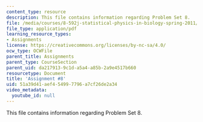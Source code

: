 ```yaml
---
content_type: resource
description: This file contains information regarding Problem Set 8.
file: /media/courses/8-592j-statistical-physics-in-biology-spring-2011/51a39d41aef454997796a7cf26de2a34_MIT8_592JS11_PS8.pdf
file_type: application/pdf
learning_resource_types:
- Assignments
license: https://creativecommons.org/licenses/by-nc-sa/4.0/
ocw_type: OCWFile
parent_title: Assignments
parent_type: CourseSection
parent_uid: da217913-9c1d-a5a4-a85b-2a9e4517b660
resourcetype: Document
title: 'Assignment #8'
uid: 51a39d41-aef4-5499-7796-a7cf26de2a34
video_metadata:
  youtube_id: null
---
```

This file contains information regarding Problem Set 8.